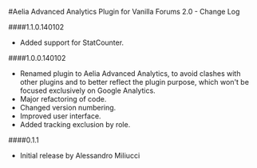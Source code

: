 #Aelia Advanced Analytics Plugin for Vanilla Forums 2.0 - Change Log

####1.1.0.140102
* Added support for StatCounter.

####1.0.0.140102
* Renamed plugin to Aelia Advanced Analytics, to avoid clashes with other plugins and to better reflect the plugin purpose, which won't be focused exclusively on Google Analytics.
* Major refactoring of code.
* Changed version numbering.
* Improved user interface.
* Added tracking exclusion by role.

####0.1.1
* Initial release by Alessandro Miliucci
